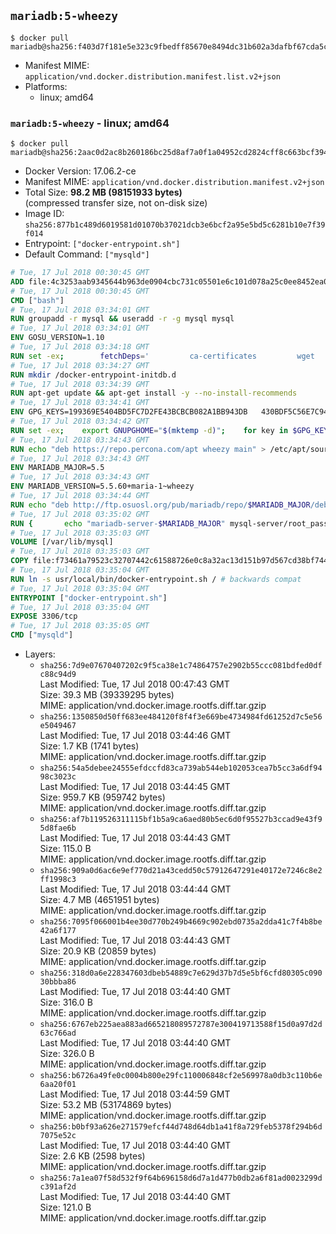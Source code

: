 ## `mariadb:5-wheezy`

```console
$ docker pull mariadb@sha256:f403d7f181e5e323c9fbedff85670e8494dc31b602a3dafbf67cda5c34554d51
```

-	Manifest MIME: `application/vnd.docker.distribution.manifest.list.v2+json`
-	Platforms:
	-	linux; amd64

### `mariadb:5-wheezy` - linux; amd64

```console
$ docker pull mariadb@sha256:2aac0d2ac8b260186bc25d8af7a0f1a04952cd2824cff8c663bcf3948749854d
```

-	Docker Version: 17.06.2-ce
-	Manifest MIME: `application/vnd.docker.distribution.manifest.v2+json`
-	Total Size: **98.2 MB (98151933 bytes)**  
	(compressed transfer size, not on-disk size)
-	Image ID: `sha256:877b1c489d6019581d01070b37021dcb3e6bcf2a95e5bd5c6281b10e7f39f014`
-	Entrypoint: `["docker-entrypoint.sh"]`
-	Default Command: `["mysqld"]`

```dockerfile
# Tue, 17 Jul 2018 00:30:45 GMT
ADD file:4c3253aab9345644b963de0904cbc731c05501e6c101d078a25c0ee8452ea018 in / 
# Tue, 17 Jul 2018 00:30:45 GMT
CMD ["bash"]
# Tue, 17 Jul 2018 03:34:01 GMT
RUN groupadd -r mysql && useradd -r -g mysql mysql
# Tue, 17 Jul 2018 03:34:01 GMT
ENV GOSU_VERSION=1.10
# Tue, 17 Jul 2018 03:34:18 GMT
RUN set -ex; 		fetchDeps=' 		ca-certificates 		wget 	'; 	apt-get update; 	apt-get install -y --no-install-recommends $fetchDeps; 	rm -rf /var/lib/apt/lists/*; 		dpkgArch="$(dpkg --print-architecture | awk -F- '{ print $NF }')"; 	wget -O /usr/local/bin/gosu "https://github.com/tianon/gosu/releases/download/$GOSU_VERSION/gosu-$dpkgArch"; 	wget -O /usr/local/bin/gosu.asc "https://github.com/tianon/gosu/releases/download/$GOSU_VERSION/gosu-$dpkgArch.asc"; 		export GNUPGHOME="$(mktemp -d)"; 	gpg --keyserver ha.pool.sks-keyservers.net --recv-keys B42F6819007F00F88E364FD4036A9C25BF357DD4; 	gpg --batch --verify /usr/local/bin/gosu.asc /usr/local/bin/gosu; 	rm -r "$GNUPGHOME" /usr/local/bin/gosu.asc; 		chmod +x /usr/local/bin/gosu; 	gosu nobody true; 		apt-get purge -y --auto-remove $fetchDeps
# Tue, 17 Jul 2018 03:34:27 GMT
RUN mkdir /docker-entrypoint-initdb.d
# Tue, 17 Jul 2018 03:34:39 GMT
RUN apt-get update && apt-get install -y --no-install-recommends 		apt-transport-https ca-certificates 		pwgen 	&& rm -rf /var/lib/apt/lists/*
# Tue, 17 Jul 2018 03:34:41 GMT
ENV GPG_KEYS=199369E5404BD5FC7D2FE43BCBCB082A1BB943DB 	430BDF5C56E7C94E848EE60C1C4CBDCDCD2EFD2A 	4D1BB29D63D98E422B2113B19334A25F8507EFA5
# Tue, 17 Jul 2018 03:34:42 GMT
RUN set -ex; 	export GNUPGHOME="$(mktemp -d)"; 	for key in $GPG_KEYS; do 		gpg --keyserver ha.pool.sks-keyservers.net --recv-keys "$key"; 	done; 	gpg --export $GPG_KEYS > /etc/apt/trusted.gpg.d/mariadb.gpg; 	rm -r "$GNUPGHOME"; 	apt-key list
# Tue, 17 Jul 2018 03:34:43 GMT
RUN echo "deb https://repo.percona.com/apt wheezy main" > /etc/apt/sources.list.d/percona.list 	&& { 		echo 'Package: *'; 		echo 'Pin: release o=Percona Development Team'; 		echo 'Pin-Priority: 998'; 	} > /etc/apt/preferences.d/percona
# Tue, 17 Jul 2018 03:34:43 GMT
ENV MARIADB_MAJOR=5.5
# Tue, 17 Jul 2018 03:34:43 GMT
ENV MARIADB_VERSION=5.5.60+maria-1~wheezy
# Tue, 17 Jul 2018 03:34:44 GMT
RUN echo "deb http://ftp.osuosl.org/pub/mariadb/repo/$MARIADB_MAJOR/debian wheezy main" > /etc/apt/sources.list.d/mariadb.list 	&& { 		echo 'Package: *'; 		echo 'Pin: release o=MariaDB'; 		echo 'Pin-Priority: 999'; 	} > /etc/apt/preferences.d/mariadb
# Tue, 17 Jul 2018 03:35:02 GMT
RUN { 		echo "mariadb-server-$MARIADB_MAJOR" mysql-server/root_password password 'unused'; 		echo "mariadb-server-$MARIADB_MAJOR" mysql-server/root_password_again password 'unused'; 	} | debconf-set-selections 	&& apt-get update 	&& apt-get install -y 		"mariadb-server=$MARIADB_VERSION" 		percona-xtrabackup 		socat 	&& rm -rf /var/lib/apt/lists/* 	&& sed -ri 's/^user\s/#&/' /etc/mysql/my.cnf /etc/mysql/conf.d/* 	&& rm -rf /var/lib/mysql && mkdir -p /var/lib/mysql /var/run/mysqld 	&& chown -R mysql:mysql /var/lib/mysql /var/run/mysqld 	&& chmod 777 /var/run/mysqld 	&& find /etc/mysql/ -name '*.cnf' -print0 		| xargs -0 grep -lZE '^(bind-address|log)' 		| xargs -rt -0 sed -Ei 's/^(bind-address|log)/#&/' 	&& echo '[mysqld]\nskip-host-cache\nskip-name-resolve' > /etc/mysql/conf.d/docker.cnf
# Tue, 17 Jul 2018 03:35:03 GMT
VOLUME [/var/lib/mysql]
# Tue, 17 Jul 2018 03:35:03 GMT
COPY file:f73461a79523c32707442c61588726e0c8a32ac13d151b97d567cd38bf7443d4 in /usr/local/bin/ 
# Tue, 17 Jul 2018 03:35:04 GMT
RUN ln -s usr/local/bin/docker-entrypoint.sh / # backwards compat
# Tue, 17 Jul 2018 03:35:04 GMT
ENTRYPOINT ["docker-entrypoint.sh"]
# Tue, 17 Jul 2018 03:35:04 GMT
EXPOSE 3306/tcp
# Tue, 17 Jul 2018 03:35:05 GMT
CMD ["mysqld"]
```

-	Layers:
	-	`sha256:7d9e07670407202c9f5ca38e1c74864757e2902b55ccc081bdfed0dfc88c94d9`  
		Last Modified: Tue, 17 Jul 2018 00:47:43 GMT  
		Size: 39.3 MB (39339295 bytes)  
		MIME: application/vnd.docker.image.rootfs.diff.tar.gzip
	-	`sha256:1350850d50ff683ee484120f8f4f3e669be4734984fd61252d7c5e56e5049467`  
		Last Modified: Tue, 17 Jul 2018 03:44:46 GMT  
		Size: 1.7 KB (1741 bytes)  
		MIME: application/vnd.docker.image.rootfs.diff.tar.gzip
	-	`sha256:54a5debee24555efdccfd83ca739ab544eb102053cea7b5cc3a6df9498c3023c`  
		Last Modified: Tue, 17 Jul 2018 03:44:45 GMT  
		Size: 959.7 KB (959742 bytes)  
		MIME: application/vnd.docker.image.rootfs.diff.tar.gzip
	-	`sha256:af7b119526311115bf1b5a9ca6aed80b5ec6d0f95527b3ccad9e43f95d8fae6b`  
		Last Modified: Tue, 17 Jul 2018 03:44:43 GMT  
		Size: 115.0 B  
		MIME: application/vnd.docker.image.rootfs.diff.tar.gzip
	-	`sha256:909a0d6ac6e9ef770d21a43cedd50c57912647291e40172e7246c8e2ff1998c3`  
		Last Modified: Tue, 17 Jul 2018 03:44:44 GMT  
		Size: 4.7 MB (4651951 bytes)  
		MIME: application/vnd.docker.image.rootfs.diff.tar.gzip
	-	`sha256:7095f066001b4ee30d770b249b4669c902ebd0735a2dda41c7f4b8be42a6f177`  
		Last Modified: Tue, 17 Jul 2018 03:44:43 GMT  
		Size: 20.9 KB (20859 bytes)  
		MIME: application/vnd.docker.image.rootfs.diff.tar.gzip
	-	`sha256:318d0a6e228347603dbeb54889c7e629d37b7d5e5bf6cfd80305c09030bbba86`  
		Last Modified: Tue, 17 Jul 2018 03:44:40 GMT  
		Size: 316.0 B  
		MIME: application/vnd.docker.image.rootfs.diff.tar.gzip
	-	`sha256:6767eb225aea883ad665218089572787e300419713588f15d0a97d2d63c766ad`  
		Last Modified: Tue, 17 Jul 2018 03:44:40 GMT  
		Size: 326.0 B  
		MIME: application/vnd.docker.image.rootfs.diff.tar.gzip
	-	`sha256:b6726a49fe0c0004b800e29fc110006848cf2e569978a0db3c110b6e6aa20f01`  
		Last Modified: Tue, 17 Jul 2018 03:44:59 GMT  
		Size: 53.2 MB (53174869 bytes)  
		MIME: application/vnd.docker.image.rootfs.diff.tar.gzip
	-	`sha256:b0bf93a626e271579efcf44d748d64db1a41f8a729feb5378f294b6d7075e52c`  
		Last Modified: Tue, 17 Jul 2018 03:44:40 GMT  
		Size: 2.6 KB (2598 bytes)  
		MIME: application/vnd.docker.image.rootfs.diff.tar.gzip
	-	`sha256:7a1ea07f58d532f9f64b696158d6d7a1d477b0db2a6f81ad0023299dc391af2d`  
		Last Modified: Tue, 17 Jul 2018 03:44:40 GMT  
		Size: 121.0 B  
		MIME: application/vnd.docker.image.rootfs.diff.tar.gzip
